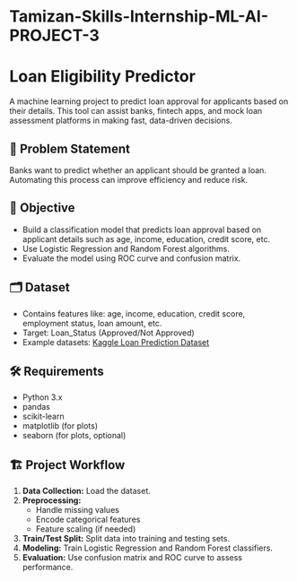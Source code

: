 # Tamizan-Skills-Internship-ML-AI-PROJECT-3

# Loan Eligibility Predictor
A machine learning project to predict loan approval for applicants based on their details. This tool can assist banks, fintech apps, and mock loan assessment platforms in making fast, data-driven decisions.
## 🚩 Problem Statement
Banks want to predict whether an applicant should be granted a loan. Automating this process can improve efficiency and reduce risk.
## 🎯 Objective
- Build a classification model that predicts loan approval based on applicant details such as age, income, education, credit score, etc.
- Use Logistic Regression and Random Forest algorithms.
- Evaluate the model using ROC curve and confusion matrix.
## 🗂️ Dataset
- Contains features like: age, income, education, credit score, employment status, loan amount, etc.
- Target: Loan_Status (Approved/Not Approved)
- Example datasets: [Kaggle Loan Prediction Dataset](https://www.kaggle.com/datasets/altruistdelhite04/loan-prediction-problem-dataset)
## 🛠️ Requirements
- Python 3.x
- pandas
- scikit-learn
- matplotlib (for plots)
- seaborn (for plots, optional)
## 🏗️ Project Workflow
1. **Data Collection:** Load the dataset.
2. **Preprocessing:** 
    - Handle missing values
    - Encode categorical features
    - Feature scaling (if needed)
3. **Train/Test Split:** Split data into training and testing sets.
4. **Modeling:** Train Logistic Regression and Random Forest classifiers.
5. **Evaluation:** Use confusion matrix and ROC curve to assess performance.

